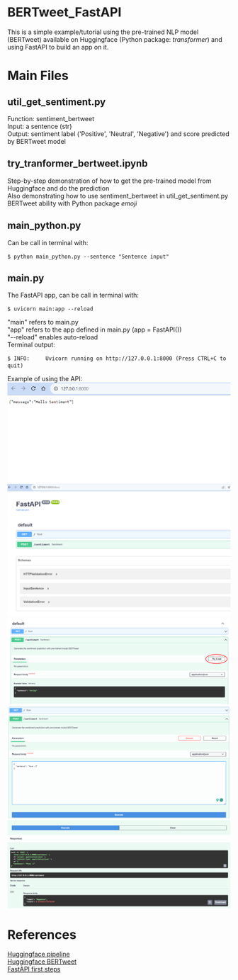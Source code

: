 # BERTweet_FastAPI
This is a simple example/tutorial using the pre-trained NLP model (BERTweet) available on Huggingface (Python package: *transformer*) and using FastAPI to build an app on it.
# Main Files
## util_get_sentiment.py
Function: sentiment_bertweet  
Input: a sentence (str)  
Output: sentiment label ('Positive', 'Neutral', 'Negative') and score predicted by BERTweet model
## try_tranformer_bertweet.ipynb
Step-by-step demonstration of how to get the pre-trained model from Huggingface and do the prediction  
Also demonstrating how to use sentiment_bertweet in util_get_sentiment.py  
BERTweet ability with Python package *emoji*
## main_python.py
Can be call in terminal with:
```console
$ python main_python.py --sentence "Sentence input"
```
## main.py
The FastAPI app, can be call in terminal with:
```console
$ uvicorn main:app --reload
```
"main" refers to main.py  
"app" refers to the app defined in main.py (app = FastAPI())  
"--reload" enables auto-reload  
Terminal output:
```console
$ INFO:     Uvicorn running on http://127.0.0.1:8000 (Press CTRL+C to quit)
```
Example of using the API:
![image info](./figures/FastAPI-Example-1.png)
![image info](./figures/FastAPI-Example-2.png)
![image info](./figures/FastAPI-Example-3.png)
![image info](./figures/FastAPI-Example-4.png)
![image info](./figures/FastAPI-Example-5.png)
# References
[Huggingface pipeline](https://huggingface.co/docs/transformers/main_classes/pipelines)  
[Huggingface BERTweet](https://huggingface.co/docs/transformers/model_doc/bertweet)  
[FastAPI first steps](https://fastapi.tiangolo.com/tutorial/first-steps/)